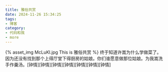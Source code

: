 ```yaml
---
title: 雅俗共赏
date: 2024-11-26 15:34:25
tags:
- 博客
category:
- 代码和我
- more
---
```

{% asset_img McLuKI.jpg This is 雅俗共赏 %}
终于知道许嵩为什么学做菜了。因为还没有找到那个上得厅堂下得厨房的姑娘。你们谁愿意做那位姑娘。为我嵩洗手作羹汤。[钟情][钟情][钟情][钟情][钟情][钟情][钟情]
